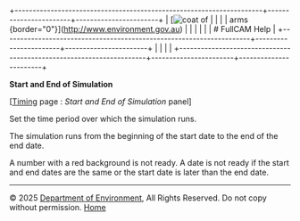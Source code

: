 +---------------------------------------------------------------------+-----------------------+-----------------------+
| [![coat of                                                          |                       | [](index.htm)         |
| arms](imgs/coa_env.png){border="0"}](http://www.environment.gov.au) |                       |                       |
|                                                                     |                       | # FullCAM Help        |
+---------------------------------------------------------------------+-----------------------+-----------------------+
|                                                                     |                       |                       |
+---------------------------------------------------------------------+-----------------------+-----------------------+

**Start and End of Simulation**

\[[Timing](199_Timing.htm) page : *Start and End of Simulation* panel\]

Set the time period over which the simulation runs.

The simulation runs from the beginning of the start date to the end of
the end date.

A number with a red background is not ready. A date is not ready if the
start and end dates are the same or the start date is later than the end
date.

------------------------------------------------------------------------

© 2025 [Department of
Environment](http://www.environment.gov.au "Department of Environment"),
All Rights Reserved. Do not copy without permission.
[Home](index.htm "help index")
